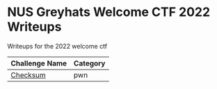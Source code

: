 # NUS Greyhats Welcome CTF 2022 Writeups

Writeups for the 2022 welcome ctf

|Challenge Name|Category|
|-|-|
|[Checksum](./pwn/checksum/writeup.md)|pwn|
